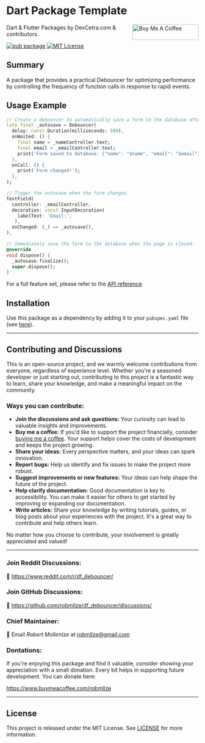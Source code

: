 # Dart Package Template

<a href="https://www.buymeacoffee.com/robmllze" target="_blank"><img align="right" src="https://cdn.buymeacoffee.com/buttons/default-orange.png" alt="Buy Me A Coffee" height="41" width="174"></a>

Dart & Flutter Packages by DevCetra.com & contributors.

[![pub package](https://img.shields.io/pub/v/df_debouncer.svg)](https://pub.dev/packages/df_debouncer)
[![MIT License](https://img.shields.io/badge/License-MIT-blue.svg)](https://raw.githubusercontent.com/robmllze/df_debouncer/main/LICENSE)

## Summary

A package that provides a practical Debouncer for optimizing performance by controlling the frequency of function calls in response to rapid events.

## Usage Example

```dart
// Create a debouncer to automatically save a form to the database after some delay.
late final _autosave = Debouncer(
  delay: const Duration(milliseconds: 500),
  onWaited: () {
    final name = _nameController.text;
    final email = _emailController.text;
    print('Form saved to database: {"name": "$name", "email": "$email"}');
  },
  onCall: () {
    print('Form changed!');
  },
);

// Tigger the autosave when the form changes.
TextField(
  controller: _emailController,
  decoration: const InputDecoration(
    labelText: 'Email:',
   ),
  onChanged: (_) => _autosave(),
),

// Immediately save the form to the database when the page is closed.
@override
void dispose() {
  _autosave.finalize();
  super.dispose();
}
```

For a full feature set, please refer to the [API reference](https://pub.dev/documentation/df_debouncer/).

## Installation

Use this package as a dependency by adding it to your `pubspec.yaml` file (see [here](https://pub.dev/packages/df_debouncer/install)).

---

## Contributing and Discussions

This is an open-source project, and we warmly welcome contributions from everyone, regardless of experience level. Whether you're a seasoned developer or just starting out, contributing to this project is a fantastic way to learn, share your knowledge, and make a meaningful impact on the community.

### Ways you can contribute:

- **Join the discussions and ask questions:** Your curiosity can lead to valuable insights and improvements.
- **Buy me a coffee:** If you'd like to support the project financially, consider [buying me a coffee](https://www.buymeacoffee.com/robmllze). Your support helps cover the costs of development and keeps the project growing.
- **Share your ideas:** Every perspective matters, and your ideas can spark innovation.
- **Report bugs:** Help us identify and fix issues to make the project more robust.
- **Suggest improvements or new features:** Your ideas can help shape the future of the project.
- **Help clarify documentation:** Good documentation is key to accessibility. You can make it easier for others to get started by improving or expanding our documentation.
- **Write articles:** Share your knowledge by writing tutorials, guides, or blog posts about your experiences with the project. It's a great way to contribute and help others learn.

No matter how you choose to contribute, your involvement is greatly appreciated and valued!

---

### Join Reddit Discussions:

💬 https://www.reddit.com/r/df_debouncer/

### Join GitHub Discussions:

💬 https://github.com/robmllze/df_debouncer/discussions/

### Chief Maintainer:

📧 Email _Robert Mollentze_ at robmllze@gmail.com

### Dontations:

If you're enjoying this package and find it valuable, consider showing your appreciation with a small donation. Every bit helps in supporting future development. You can donate here:

https://www.buymeacoffee.com/robmllze

---

## License

This project is released under the MIT License. See [LICENSE](https://raw.githubusercontent.com/robmllze/df_debouncer/main/LICENSE) for more information.
